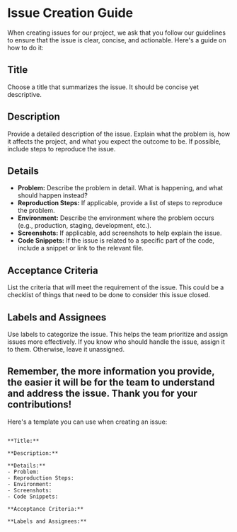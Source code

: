 # Issue Creation Guide

When creating issues for our project, we ask that you follow our guidelines to ensure that the issue is clear, concise, and actionable. Here's a guide on how to do it:

## Title

Choose a title that summarizes the issue. It should be concise yet descriptive.

## Description

Provide a detailed description of the issue. Explain what the problem is, how it affects the project, and what you expect the outcome to be. If possible, include steps to reproduce the issue.

## Details

- **Problem:** Describe the problem in detail. What is happening, and what should happen instead?
- **Reproduction Steps:** If applicable, provide a list of steps to reproduce the problem.
- **Environment:** Describe the environment where the problem occurs (e.g., production, staging, development, etc.).
- **Screenshots:** If applicable, add screenshots to help explain the issue.
- **Code Snippets:** If the issue is related to a specific part of the code, include a snippet or link to the relevant file.

## Acceptance Criteria

List the criteria that will meet the requirement of the issue. This could be a checklist of things that need to be done to consider this issue closed.

## Labels and Assignees

Use labels to categorize the issue. This helps the team prioritize and assign issues more effectively. If you know who should handle the issue, assign it to them. Otherwise, leave it unassigned.

## Remember, the more information you provide, the easier it will be for the team to understand and address the issue. Thank you for your contributions!


Here's a template you can use when creating an issue:
```

**Title:** 

**Description:** 

**Details:**
- Problem: 
- Reproduction Steps: 
- Environment: 
- Screenshots: 
- Code Snippets: 

**Acceptance Criteria:**

**Labels and Assignees:**

```
